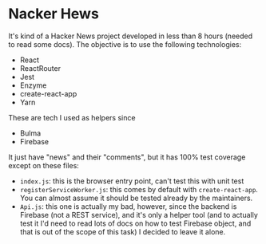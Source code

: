 # Nacker Hews

It's kind of a Hacker News project developed in less than 8 hours (needed to read some docs). The objective is to use the following technologies:

- React
- ReactRouter
- Jest
- Enzyme
- create-react-app
- Yarn

These are tech I used as helpers since 
- Bulma
- Firebase

It just have "news" and their "comments", but it has 100% test coverage except on these files:

- `index.js`: this is the browser entry point, can't test this with unit test
- `registerServiceWorker.js`: this comes by default with `create-react-app`. You can almost assume it should be tested already by the maintainers.
- `Api.js`: this one is actually my bad, however, since the backend is Firebase (not a REST service), and it's only a helper tool (and to actually test it I'd need to read lots of docs on how to test Firebase object, and that is out of the scope of this task) I decided to leave it alone.
